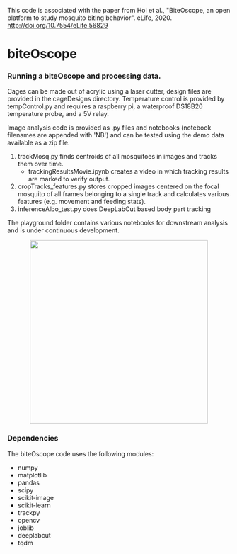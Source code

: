 This code is associated with the paper from Hol et al., "BiteOscope, an open platform to study
mosquito biting behavior". eLife, 2020. http://doi.org/10.7554/eLife.56829


# biteOscope

### Running a biteOscope and processing data. 

Cages can be made out of acrylic using a laser cutter, design files are provided in the cageDesigns directory. Temperature control is provided by tempControl.py and requires a raspberry pi, a waterproof DS18B20 temperature probe, and a 5V relay. 

Image analysis code is provided as .py files and notebooks (notebook filenames are appended with 'NB') and can be tested using the demo data available as a zip file. 

1. trackMosq.py finds centroids of all mosquitoes in images and tracks them over time. 
	* trackingResultsMovie.ipynb creates a video in which tracking results are marked to verify output. 
2. cropTracks_features.py stores cropped images centered on the focal mosquito of all frames belonging to a single track and calculates various features (e.g. movement and feeding stats).
3. inferenceAlbo_test.py does DeepLabCut based body part tracking

The playground folder contains various notebooks for downstream analysis and is under continuous development. 


<p align="center">
  <img width="402" height="414" src="/playground/stylet03.gif">
</p>

### Dependencies

The biteOscope code uses the following modules:

* numpy
* matplotlib
* pandas
* scipy
* scikit-image
* scikit-learn
* trackpy
* opencv
* joblib
* deeplabcut
* tqdm





<!-- ![alt text](/playground/stylet03.gif "Tracking image")
 -->
